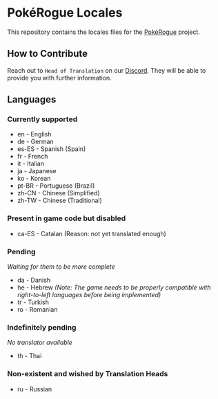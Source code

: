 # PokéRogue Locales

This repository contains the locales files for the [PokéRogue](https://github.com/pagefaultgames/pokerogue) project.

## How to Contribute

Reach out to `Head of Translation` on our [Discord](https://discord.gg/x6mnWhvc).
They will be able to provide you with further information.

## Languages

### Currently supported

- en - English
- de - German
- es-ES - Spanish (Spain)
- fr - French
- it - Italian
- ja - Japanese
- ko - Korean
- pt-BR - Portuguese (Brazil)
- zh-CN - Chinese (Simplified)
- zh-TW - Chinese (Traditional)

### Present in game code but disabled

- ca-ES - Catalan (Reason: not yet translated enough)

### Pending
*Waiting for them to be more complete*

- da - Danish
- he - Hebrew *(Note: The game needs to be properly compatible with right-to-left languages before being implemented)*
- tr - Turkish
- ro - Romanian

### Indefinitely pending
*No translator available*

- th - Thai

### Non-existent and wished by Translation Heads

- ru - Russian
